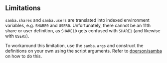 ## Limitations

`samba.shares` and `samba.users` are translated into indexed environment variables, e.g. `SHARE0` and `USER0`.
Unfortunately, there cannot be an 11th share or user definition, as `SHARE10` gets confused with `SHARE1` (and likewise with `USERx`).

To workaround this limitation, use the `samba.args` and construct the definitions on your own using the script arguments.
Refer to [dperson/samba](https://github.com/dperson/samba) on how to do this.
